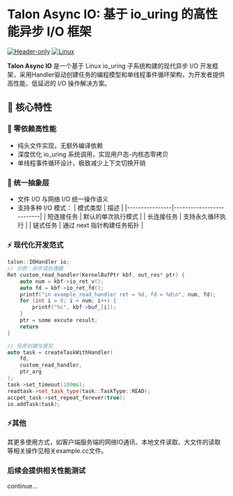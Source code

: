# Talon Async IO: 基于 io_uring 的高性能异步 I/O 框架

[![Header-only](https://img.shields.io/badge/Header--only-Efficient-brightgreen)](https://github.com/your-repo)
[![Linux](https://img.shields.io/badge/Platform-Linux%20Kernel≥5.11-blue)](https://www.kernel.org/)

**Talon Async IO** 是一个基于 Linux io_uring 子系统构建的现代异步 I/O 开发框架，采用Handler驱动创建任务的编程模型和单线程事件循环架构，为开发者提供高性能、低延迟的 I/O 操作解决方案。

## 🌟 核心特性

### 🚀 零依赖高性能
- 纯头文件实现，无额外编译依赖
- 深度优化 io_uring 系统调用，实现用户态-内核态零拷贝
- 单线程事件循环设计，极致减少上下文切换开销

### 🧩 统一抽象层
- 文件 I/O 与网络 I/O 统一操作语义
- 支持多种 I/O 模式：
  | 模式类型        | 描述                      |
  |----------------|--------------------------|
  | 短连接任务      | 默认的单次执行模式        |
  | 长连接任务      | 支持永久循环执行          |
  | 链式任务        | 通过 next 指针构建任务拓扑 |

### ⚡ 现代化开发范式

```cpp
talon::IOHandler io;
// 示例：异步读处理器
Ret custom_read_handler(KernelBufPtr kbf, out_res* ptr) {
    auto num = kbf->io_ret_v();
    auto fd = kbf->io_ret_fd();
    printf("in example_read_handler ret = %d, fd = %d\n", num, fd);
    for (int i = 0; i < num; i++) {
        printf("%c", kbf->buf_[i]);
    }
    ptr = some excute result;
    return 
}

// 任务创建与提交
auto task = createTaskWithHandler(
    fd, 
    custom_read_handler, 
    ptr_arg
);
task->set_timeout(100ms);
readtask->set_task_type(task::TaskType::READ);
accpet_task->set_repeat_forever(true);
io.addTask(task);
```

### ⚡其他
其更多使用方式，如客户端服务端的网络IO通讯、本地文件读取、大文件的读取等相关操作见相关example.cc文件。
### 后续会提供相关性能测试

continue...